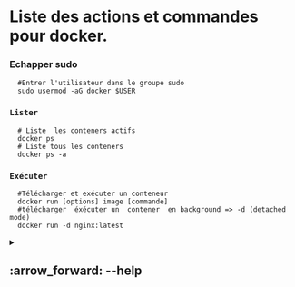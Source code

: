 #  Liste des actions et commandes pour docker.


###  Echapper sudo

      #Entrer l'utilisateur dans le groupe sudo
      sudo usermod -aG docker $USER

### `Lister`

      # Liste  les conteners actifs
      docker ps
      # Liste tous les conteners
      docker ps -a

### `Exécuter`

      #Télécharger et exécuter un conteneur
      docker run [options] image [commande]
      #télécharger  éxécuter un  contener  en background => -d (detached mode)
      docker run -d nginx:latest
      
<details>
<summary>
<h2>
:arrow_forward: --help
</h2>
</summary>


# Docker 

## Commandes courantes

| Commande | Description                                       |
| -------- | ------------------------------------------------|
| `run`    | Crée et lance un nouveau conteneur à partir d’une image |
| `exec`   | Exécute une commande dans un conteneur en cours d’exécution |
| `ps`     | Liste les conteneurs                             |
| `build`  | Construit une image à partir d’un Dockerfile    |
| `bake`   | Construire à partir d’un fichier                 |
| `pull`   | Télécharge une image depuis un registre          |
| `push`   | Envoie une image vers un registre                 |
| `images` | Liste les images                                 |
| `login`  | Authentification auprès d’un registre            |
| `logout` | Déconnexion d’un registre                         |
| `search` | Recherche d’images sur Docker Hub                 |
| `version`| Affiche la version de Docker                      |
| `info`   | Affiche des informations globales sur le système |

## Commandes de gestion

| Commande  | Description                                    |
| --------- | ----------------------------------------------|
| `builder` | Gérer les builds                              |
| `buildx*` | Docker Buildx                                 |
| `compose*`| Docker Compose                               |
| `container`| Gérer les conteneurs                         |
| `context` | Gérer les contextes                           |
| `image`   | Gérer les images                              |
| `manifest`| Gérer les manifestes d’image Docker          |
| `network` | Gérer les réseaux                             |
| `plugin`  | Gérer les plugins                             |
| `system`  | Gérer Docker                                  |
| `trust`   | Gérer la confiance sur les images Docker     |
| `volume`  | Gérer les volumes                             |

## Commandes Swarm

| Commande | Description                                  |
| -------- | --------------------------------------------|
| `swarm`  | Gérer Docker Swarm                          |

## Autres commandes

| Commande  | Description                                     |
| --------- | -----------------------------------------------|
| `attach`  | Attacher les flux standard (entrée/sortie) à un conteneur en cours |
| `commit`  | Créer une nouvelle image à partir des modifications d’un conteneur  |
| `cp`      | Copier des fichiers/dossiers entre un conteneur et le système local |
| `create`  | Créer un nouveau conteneur                       |
| `diff`    | Inspecter les modifications sur le système de fichiers d’un conteneur |
| `events`  | Obtenir les événements en temps réel du serveur  |
| `export`  | Exporter le système de fichiers d’un conteneur en archive tar |
| `history` | Afficher l’historique d’une image               |
| `import`  | Importer le contenu d’une archive tar pour créer une image |
| `inspect` | Retourner des informations détaillées sur des objets Docker |
| `kill`    | Tuer un ou plusieurs conteneurs en cours        |
| `load`    | Charger une image à partir d’une archive tar ou de l'entrée standard |
| `logs`    | Récupérer les logs d’un conteneur                |
| `pause`   | Mettre en pause tous les processus d’un ou plusieurs conteneurs |
| `port`    | Lister les mappages de ports d’un conteneur     |
| `rename`  | Renommer un conteneur                            |
| `restart` | Redémarrer un ou plusieurs conteneurs           |
| `rm`      | Supprimer un ou plusieurs conteneurs            |
| `rmi`     | Supprimer une ou plusieurs images                |
| `save`    | Sauvegarder une ou plusieurs images dans une archive tar |
| `start`   | Démarrer un ou plusieurs conteneurs arrêtés     |
| `stats`   | Afficher en direct les statistiques d’utilisation des ressources d’un conteneur |
| `stop`    | Arrêter un ou plusieurs conteneurs en cours     |
| `tag`     | Créer une étiquette TARGET_IMAGE qui réfère à SOURCE_IMAGE |
| `top`     | Afficher les processus en cours dans un conteneur |
| `unpause` | Reprendre tous les processus mis en pause dans un ou plusieurs conteneurs |
| `update`  | Mettre à jour la configuration d’un ou plusieurs conteneurs |
| `wait`    | Bloquer jusqu’à ce qu’un ou plusieurs conteneurs s’arrêtent, puis afficher leur code de sortie |

## Options globales

| Option                     | Description                                                    |
| -------------------------- | --------------------------------------------------------------|
| `--config string`          | Emplacement des fichiers de configuration client (par défaut `"/home/sednal/.docker"`) |
| `-c, --context string`     | Nom du contexte à utiliser pour se connecter au démon (remplace la variable d’environnement DOCKER_HOST) |
| `-D, --debug`              | Activer le mode debug                                          |
| `-H, --host string`        | Socket du démon auquel se connecter                           |
| `-l, --log-level string`   | Niveau de journalisation ("debug", "info", "warn", "error", "fatal") (par défaut "info") |
| `--tls`                    | Utiliser TLS (impliqué par --tlsverify)                        |
| `--tlscacert string`       | Certificats CA de confiance (par défaut `"/home/sednal/.docker/ca.pem"`) |
| `--tlscert string`         | Chemin vers le certificat TLS (par défaut `"/home/sednal/.docker/cert.pem"`) |
| `--tlskey string`          | Chemin vers la clé TLS (par défaut `"/home/sednal/.docker/key.pem"`) |
| `--tlsverify`              | Utiliser TLS et vérifier le serveur distant                    |
| `-v, --version`            | Affiche la version et quitte                                   |

---


</details>
